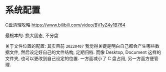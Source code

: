 # 系统配置

C盘清理攻略
<https://www.bilibili.com/video/BV1yZ4y1B764>

最根本的: 换大固态, 不分盘

关于文件位置的配置:
其实目前 `20220407` 我觉得关键是明白自己都会产生哪些数据文件, 然后设定好自己的文件结构, 定期归档.
而像 Desktop, Document 这样的文件夹, 也可以更改到自己设定的位置. 一方面减小了 C 盘占用, 另一方面方便管理.
